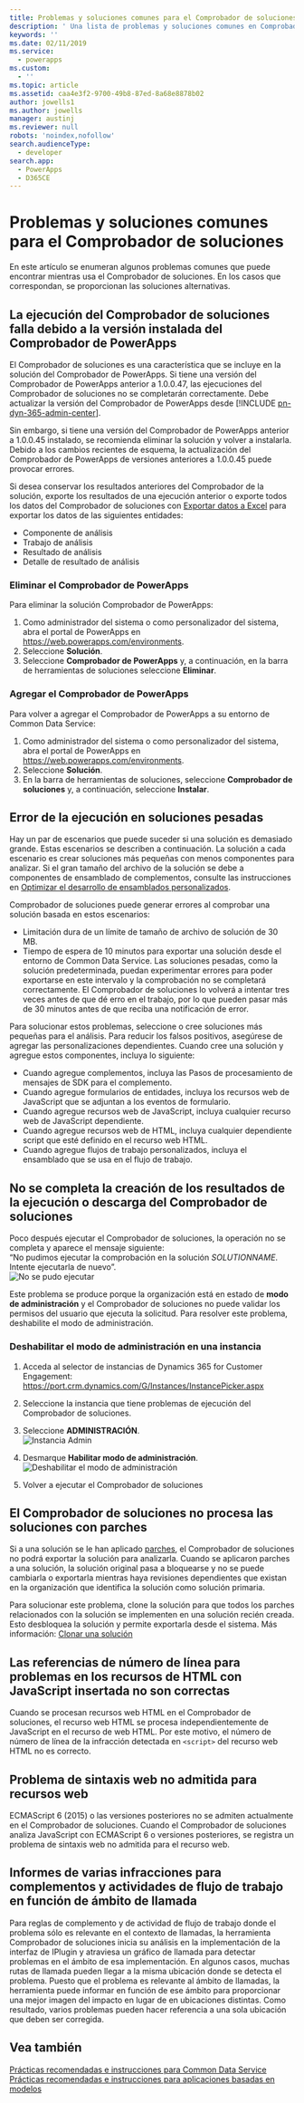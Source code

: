 ```yaml
---
title: Problemas y soluciones comunes para el Comprobador de soluciones | Microsoft Docs
description: ' Una lista de problemas y soluciones comunes en Comprobador de soluciones'
keywords: ''
ms.date: 02/11/2019
ms.service:
  - powerapps
ms.custom:
  - ''
ms.topic: article
ms.assetid: caa4e3f2-9700-49b8-87ed-8a68e8878b02
author: jowells1
ms.author: jowells
manager: austinj
ms.reviewer: null
robots: 'noindex,nofollow'
search.audienceType:
  - developer
search.app:
  - PowerApps
  - D365CE
---
```

# <a name="common-issues-and-resolutions-for-solution-checker"></a>Problemas y soluciones comunes para el Comprobador de soluciones

En este artículo se enumeran algunos problemas comunes que puede encontrar mientras usa el Comprobador de soluciones. En los casos que correspondan, se proporcionan las soluciones alternativas.

## <a name="solution-checker-runs-fail-due-to-powerapps-checker-version-installed"></a>La ejecución del Comprobador de soluciones falla debido a la versión instalada del Comprobador de PowerApps
El Comprobador de soluciones es una característica que se incluye en la solución del Comprobador de PowerApps.  Si tiene una versión del Comprobador de PowerApps anterior a 1.0.0.47, las ejecuciones del Comprobador de soluciones no se completarán correctamente. Debe actualizar la versión del Comprobador de PowerApps desde [!INCLUDE [pn-dyn-365-admin-center](../../includes/pn-dyn-365-admin-center.md)]. 

Sin embargo, si tiene una versión del Comprobador de PowerApps anterior a 1.0.0.45 instalado, se recomienda eliminar la solución y volver a instalarla. Debido a los cambios recientes de esquema, la actualización del Comprobador de PowerApps de versiones anteriores a 1.0.0.45 puede provocar errores.

Si desea conservar los resultados anteriores del Comprobador de la solución, exporte los resultados de una ejecución anterior o exporte todos los datos del Comprobador de soluciones con [Exportar datos a Excel](../../user/export-data-excel.md) para exportar los datos de las siguientes entidades:

- Componente de análisis
- Trabajo de análisis
- Resultado de análisis
- Detalle de resultado de análisis

### <a name="delete-powerapps-checker"></a>Eliminar el Comprobador de PowerApps

Para eliminar la solución Comprobador de PowerApps:

1. Como administrador del sistema o como personalizador del sistema, abra el portal de PowerApps en https://web.powerapps.com/environments.
2. Seleccione **Solución**.
3. Seleccione **Comprobador de PowerApps** y, a continuación, en la barra de herramientas de soluciones seleccione **Eliminar**.

### <a name="add-powerapps-checker"></a>Agregar el Comprobador de PowerApps

Para volver a agregar el Comprobador de PowerApps a su entorno de Common Data Service:

1. Como administrador del sistema o como personalizador del sistema, abra el portal de PowerApps en https://web.powerapps.com/environments.
2. Seleccione **Solución**.
3. En la barra de herramientas de soluciones, seleccione **Comprobador de soluciones** y, a continuación, seleccione **Instalar**.

## <a name="runs-on-large-solutions-fail"></a>Error de la ejecución en soluciones pesadas

Hay un par de escenarios que puede suceder si una solución es demasiado grande. Estas escenarios se describen a continuación. La solución a cada escenario es crear soluciones más pequeñas con menos componentes para analizar. Si el gran tamaño del archivo de la solución se debe a componentes de ensamblado de complementos, consulte las instrucciones en [Optimizar el desarrollo de ensamblados personalizados](../../developer/common-data-service/best-practices/business-logic/optimize-assembly-development.md).

Comprobador de soluciones puede generar errores al comprobar una solución basada en estos escenarios:
- Limitación dura de un límite de tamaño de archivo de solución de 30 MB.  
- Tiempo de espera de 10 minutos para exportar una solución desde el entorno de Common Data Service. Las soluciones pesadas, como la solución predeterminada, puedan experimentar errores para poder exportarse en este intervalo y la comprobación no se completará correctamente. El Comprobador de soluciones lo volverá a intentar tres veces antes de que dé erro en el trabajo, por lo que pueden pasar más de 30 minutos antes de que reciba una notificación de error.

Para solucionar estos problemas, seleccione o cree soluciones más pequeñas para el análisis. Para reducir los falsos positivos, asegúrese de agregar las personalizaciones dependientes. Cuando cree una solución y agregue estos componentes, incluya lo siguiente:

- Cuando agregue complementos, incluya las Pasos de procesamiento de mensajes de SDK para el complemento.
- Cuando agregue formularios de entidades, incluya los recursos web de JavaScript que se adjuntan a los eventos de formulario.  
- Cuando agregue recursos web de JavaScript, incluya cualquier recurso web de JavaScript dependiente.
- Cuando agregue recursos web de HTML, incluya cualquier dependiente script que esté definido en el recurso web HTML.
- Cuando agregue flujos de trabajo personalizados, incluya el ensamblado que se usa en el flujo de trabajo.

## <a name="solution-checker-run-or-download-results-dont-complete"></a>No se completa la creación de los resultados de la ejecución o descarga del Comprobador de soluciones 
Poco después ejecutar el Comprobador de soluciones, la operación no se completa y aparece el mensaje siguiente:<br />
“No pudimos ejecutar la comprobación en la solución *SOLUTIONNAME*. Intente ejecutarla de nuevo”. <br />
![No se pudo ejecutar](media/solution-checker-werent-able-to-run.png)

Este problema se produce porque la organización está en estado de **modo de administración** y el Comprobador de soluciones no puede validar los permisos del usuario que ejecuta la solicitud. Para resolver este problema, deshabilite el modo de administración. 

### <a name="disable-administration-mode-for-an-instance"></a>Deshabilitar el modo de administración en una instancia
1. Acceda al selector de instancias de Dynamics 365 for Customer Engagement: https://port.crm.dynamics.com/G/Instances/InstancePicker.aspx
2. Seleccione la instancia que tiene problemas de ejecución del Comprobador de soluciones.
3. Seleccione **ADMINISTRACIÓN**.<br />
![Instancia Admin](media/solution-checker-instance-admin.png)

4. Desmarque **Habilitar modo de administración**. <br />
![Deshabilitar el modo de administración](media/solution-checker-instance-disable-admin-mode.png)

5. Volver a ejecutar el Comprobador de soluciones

## <a name="solution-checker-will-not-process-patched-solutions"></a>El Comprobador de soluciones no procesa las soluciones con parches

Si a una solución se le han aplicado [parches](https://docs.microsoft.com/powerapps/developer/common-data-service/create-patches-simplify-solution-updates), el Comprobador de soluciones no podrá exportar la solución para analizarla. Cuando se aplicaron parches a una solución, la solución original pasa a bloquearse y no se puede cambiarla o exportarla mientras haya revisiones dependientes que existan en la organización que identifica la solución como solución primaria.

Para solucionar este problema, clone la solución para que todos los parches relacionados con la solución se implementen en una solución recién creada. Esto desbloquea la solución y permite exportarla desde el sistema. Más información: [Clonar una solución](use-segmented-solutions-patches-simplify-updates.md#clone-a-solution)

## <a name="line-number-references-for-issues-in-html-resources-with-embedded-javascript-are-not-correct"></a>Las referencias de número de línea para problemas en los recursos de HTML con JavaScript insertada no son correctas 

Cuando se procesan recursos web HTML en el Comprobador de soluciones, el recurso web HTML se procesa independientemente de JavaScript en el recurso de web HTML. Por este motivo, el número de número de línea de la infracción detectada en `<script>` del recurso web HTML no es correcto.

## <a name="web-unsupported-syntax-issue-for-web-resources"></a>Problema de sintaxis web no admitida para recursos web

ECMAScript 6 (2015) o las versiones posteriores no se admiten actualmente en el Comprobador de soluciones. Cuando el Comprobador de soluciones analiza JavaScript con ECMAScript 6 o versiones posteriores, se registra un problema de sintaxis web no admitida para el recurso web.  

## <a name="multiple-violations-reported-for-plug-ins-and-workflow-activities-based-on-call-scope"></a>Informes de varias infracciones para complementos y actividades de flujo de trabajo en función de ámbito de llamada

Para reglas de complemento y de actividad de flujo de trabajo donde el problema sólo es relevante en el contexto de llamadas, la herramienta Comprobador de soluciones inicia su análisis en la implementación de la interfaz de IPlugin y atraviesa un gráfico de llamada para detectar problemas en el ámbito de esa implementación.  En algunos casos, muchas rutas de llamada pueden llegar a la misma ubicación donde se detecta el problema.  Puesto que el problema es relevante al ámbito de llamadas, la herramienta puede informar en función de ese ámbito para proporcionar una mejor imagen del impacto en lugar de en ubicaciones distintas. Como resultado, varios problemas pueden hacer referencia a una sola ubicación que deben ser corregida.

## <a name="see-also"></a>Vea también
[Prácticas recomendadas e instrucciones para Common Data Service](../../developer/common-data-service/best-practices/index.md)<br />
[Prácticas recomendadas e instrucciones para aplicaciones basadas en modelos](../../developer/model-driven-apps/best-practices/index.md)<br />
